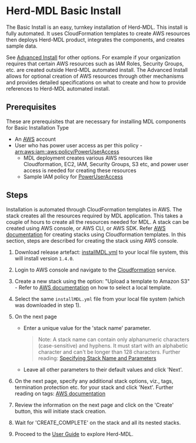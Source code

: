 
Herd-MDL Basic Install
======================

The Basic Install is an easy, turnkey installation of Herd-MDL. This install is fully automated. It uses CloudFormation templates to create AWS resources then deploys Herd-MDL product, 
integrates the components, and creates sample data.

See [Advanced Install](advanced-install.md) for other options. For example if your organization requires that certain AWS resources such as IAM Roles, 
Security Groups, etc. are created outside Herd-MDL automated install. The Advanced Install allows for optional creation of AWS resources through other 
mechanisms and provides detailed specifications on what to create and how to provide references to Herd-MDL automated install.

## Prerequisites

These are prerequisites that are necessary for installing MDL components for Basic Installation Type

*   An [AWS](https://aws.amazon.com) account 
*   User who has power user access as per this policy - [arn:aws:iam::aws:policy/PowerUserAccess](https://docs.aws.amazon.com/IAM/latest/UserGuide/access_policies_job-functions.html#jf_developer-power-user)
    *   MDL deployment creates various AWS resources like Cloudformation, EC2, IAM, Security Groups, S3 etc, and power user access is needed for creating these resources
    *   Sample IAM policy for [PowerUserAccess](attachments/1070290969/1070291504.txt)

## Steps

Installation is automated through CloudFormation templates in AWS. The stack creates all the resources required by MDL application. This takes a couple of hours to create all the resources needed for MDL. A stack can be created using AWS console, or AWS CLI, or AWS SDK. Refer [AWS documentation](https://docs.aws.amazon.com/AWSCloudFormation/latest/UserGuide/stacks.html) for creating stacks using Cloudformation templates. In this section, steps are described for creating the stack using AWS console.

1.  Download release artefact: [installMDL.yml](https://github.com/FINRAOS/herd-mdl/releases/download/mdl-v1.4.0/installMDL.yml) to your local file system, this will install version `1.4.0`.
2.  Login to AWS console and navigate to the [Cloudformation](https://docs.aws.amazon.com/AWSCloudFormation/latest/UserGuide/cfn-console-login.html) service.
3.  Create a new stack using the option: "Upload a template to Amazon S3" - Refer to [AWS documentation](https://docs.aws.amazon.com/AWSCloudFormation/latest/UserGuide/cfn-using-console-create-stack-template.html) on how to select a local template.
4.  Select the same `installMDL.yml` file from your local file system (which was downloaded in step 1).
5.  On the next page
    *   Enter a unique value for the 'stack name' parameter. 
    
        > Note: A stack name can contain only alphanumeric characters (case-sensitive) and hyphens. It must start with an alphabetic character and can't be longer than 128 characters. Further reading: [Specifying Stack Name and Parameters](https://docs.aws.amazon.com/AWSCloudFormation/latest/UserGuide/cfn-using-console-create-stack-parameters.html)
    
    *   Leave all other parameters to their default values and click 'Next'.
      
6.  On the next page, specify any additional stack options, viz., tags, termination protection etc. for your stack and click 'Next'. Further reading on tags: [AWS documentation](https://docs.aws.amazon.com/AWSCloudFormation/latest/UserGuide/cfn-console-add-tags.html)
7.  Review the information on the next page and click on the 'Create' button, this will initiate stack creation.
8.  Wait for 'CREATE_COMPLETE' on the stack and all its nested stacks.
9.  Proceed to the [User Guide](user-guide.md) to explore Herd-MDL.


